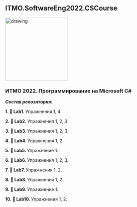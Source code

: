 ## ITMO.SoftwareEng2022.CSCourse ##     

<img src="https://ie.wampi.ru/2022/09/26/76.jpg" alt="drawing" width="200"/>

### ИТМО 2022. Программирование на Microsoft C# ###
***Состав репозитория:***

 <strong>1. &#128194; Lab1. </strong>
Упражнения 1, 4. 	

<strong>2. &#128194; Lab2. </strong>
Упражнения 1, 2, 3. 

<strong>3. &#128194; Lab3. </strong>
Упражнения 1, 2, 3. 

<strong>4. &#128194; Lab4. </strong>
Упражнения 1, 2. 

<strong>5. &#128194; Lab5. </strong>
Упражнение 1. 

<strong>6. &#128194; Lab6. </strong>
Упражнения 1, 2, 3. 

<strong>7. &#128194; Lab7. </strong>
Упражнения 1, 2. 

<strong>8. &#128194; Lab8. </strong>
Упражнения 1, 2. 

<strong>9. &#128194; Lab9. </strong>
Упражнение 1. 

<strong>10. &#128194; Lab10. </strong>
Упражнения 1, 2. 
